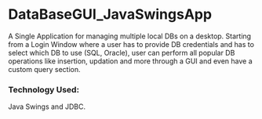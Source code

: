 # DataBaseGUI_JavaSwingsApp
A Single Application for managing multiple local DBs on a desktop. Starting from a Login Window where a user has to provide DB credentials and has to select which DB to use (SQL, Oracle), user can perform all popular DB operations like insertion, updation and more through a GUI and even have a custom query section. 

### Technology Used: 
Java Swings and JDBC.
